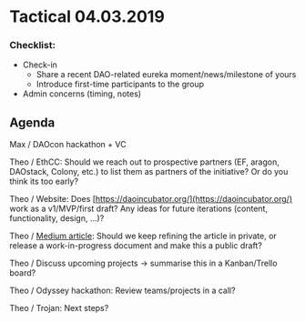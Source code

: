 # Tactical 04.03.2019

### Checklist:

* Check-in
  * Share a recent DAO-related eureka moment/news/milestone of yours
  * Introduce first-time participants to the group
* Admin concerns \(timing, notes\)

## Agenda

Max / DAOcon hackathon + VC

Theo / EthCC: Should we reach out to prospective partners \(EF, aragon, DAOstack, Colony, etc.\) to list them as partners of the initiative? Or do you think its too early?

Theo / Website: Does [https://daoincubator.org/](https://daoincubator.org/) work as a v1/MVP/first draft? Any ideas for future iterations \(content, functionality, design, …\)?

Theo / [Medium article](https://docs.google.com/document/d/17N69jSuPg1TbW_JHjtAaPWdTlqp8KX5ZWo48Vo7mucA/edit): Should we keep refining the article in private, or release a work-in-progress document and make this a public draft?

Theo / Discuss upcoming projects → summarise this in a Kanban/Trello board?

Theo / Odyssey hackathon: Review teams/projects in a call?

Theo / Trojan: Next steps?




